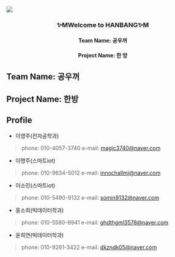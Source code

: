 <img src="https://capsule-render.vercel.app/api?type=waving&color=7BD1D2&height=270&section=header&text=HanBang%20&fontSize=90&fontColor=363636" />


<h3 align="center">✨MWelcome to HANBANG✨M</h3>
<h4 align="center">Team Name: 공우꺼</h4>
<h4 align="center">Project Name: 한 방</h4>

## Team Name: 공우꺼

## Project Name: 한방

## Profile
- 이영주(전자공학과)
> phone: 010-4057-3740
> e-mail: magic3740@naver.com
 
- 이명주(스마트iot)
> phone: 010-9634-5012
> e-mail: innochallmj@naver.com

- 이소민(스마트iot)
> phone: 010-5490-9132
> e-mail: somin9132@naver.com

- 홍소희(빅데이터학과)
> phone: 010-5580-8941
> e-mail: ghdthgml3578@naver.com

- 윤희연(빅데이터학과)
> phone: 010-9261-3422
> e-mail: dkzndk05@naver.com
